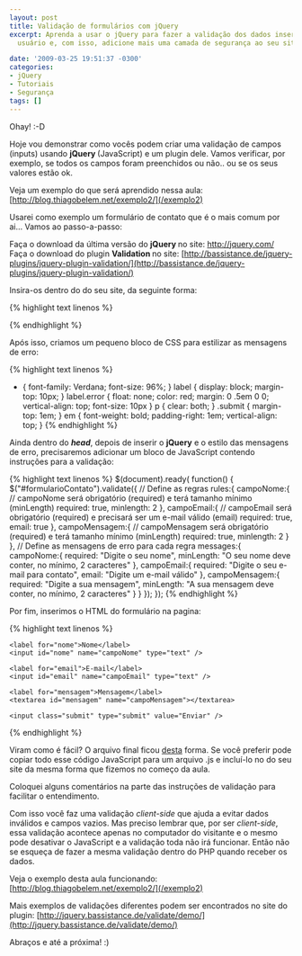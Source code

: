 ```yaml
---
layout: post
title: Validação de formulários com jQuery
excerpt: Aprenda a usar o jQuery para fazer a validação dos dados inseridos pelo seu
  usuário e, com isso, adicione mais uma camada de segurança ao seu site.

date: '2009-03-25 19:51:37 -0300'
categories:
- jQuery
- Tutoriais
- Segurança
tags: []
---
```

Ohay!  :-D

Hoje vou demonstrar como vocês podem criar uma validação de campos (inputs) usando <strong>jQuery </strong>(JavaScript) e um plugin dele. Vamos verificar, por exemplo, se todos os campos foram preenchidos ou não.. ou se os seus valores estão ok.

Veja um exemplo do que será aprendido nessa aula:
[http://blog.thiagobelem.net/exemplo2/](/exemplo2)

Usarei como exemplo um formulário de contato que é o mais comum por ai... Vamos ao passo-a-passo:

Faça o download da última versão do <strong>jQuery </strong>no site: <a href="http://jquery.com/" target="_blank">http://jquery.com/
</a>Faça o download do plugin <strong>Validation </strong>no site: [http://bassistance.de/jquery-plugins/jquery-plugin-validation/](http://bassistance.de/jquery-plugins/jquery-plugin-validation/)

Insira-os dentro do <head> do seu site, da seguinte forma:


{% highlight text linenos %}
<script src="jquery.js" type="text/javascript"></script>
 <script src="jquery.validate.js" type="text/javascript"></script>
{% endhighlight %}

Após isso, criamos um pequeno bloco de CSS para estilizar as mensagens de erro:


{% highlight text linenos %}
* { font-family: Verdana; font-size: 96%; }
label { display: block; margin-top: 10px; }
label.error { float: none; color: red; margin: 0 .5em 0 0; vertical-align: top; font-size: 10px }
p { clear: both; }
.submit { margin-top: 1em; }
em { font-weight: bold; padding-right: 1em; vertical-align: top; }
{% endhighlight %}

Ainda dentro do <em><strong>head</strong></em>, depois de inserir o <strong>jQuery</strong> e o estilo das mensagens de erro, precisaremos adicionar um bloco de JavaScript contendo instruções para a validação:


{% highlight text linenos %}
$(document).ready( function() {
	$("#formularioContato").validate({
		// Define as regras
		rules:{
			campoNome:{
				// campoNome será obrigatório (required) e terá tamanho mínimo (minLength)
				required: true, minlength: 2
			},
			campoEmail:{
				// campoEmail será obrigatório (required) e precisará ser um e-mail válido (email)
				required: true, email: true
			},
			campoMensagem:{
				// campoMensagem será obrigatório (required) e terá tamanho mínimo (minLength)
				required: true, minlength: 2
			}
		},
		// Define as mensagens de erro para cada regra
		messages:{
			campoNome:{
				required: "Digite o seu nome",
				minLength: "O seu nome deve conter, no mínimo, 2 caracteres"
			},
			campoEmail:{
				required: "Digite o seu e-mail para contato",
				email: "Digite um e-mail válido"
			},
			campoMensagem:{
				required: "Digite a sua mensagem",
				minLength: "A sua mensagem deve conter, no mínimo, 2 caracteres"
			}
		}
	});
});
{% endhighlight %}

Por fim, inserimos o HTML do formulário na pagina:


{% highlight text linenos %}
<form id="formularioContato" method="post">

	<label for="nome">Nome</label>
	<input id="nome" name="campoNome" type="text" />

	<label for="email">E-mail</label>
	<input id="email" name="campoEmail" type="text" />

	<label for="mensagem">Mensagem</label>
	<textarea id="mensagem" name="campoMensagem"></textarea>

	<input class="submit" type="submit" value="Enviar" />

</form>
{% endhighlight %}

Viram como é fácil? O arquivo final ficou [desta](/exemplo2) forma. Se você preferir pode copiar todo esse código JavaScript para um arquivo .js e incluí-lo no <head> do seu site da mesma forma que fizemos no começo da aula.

Coloquei alguns comentários na parte das instruções de validação para facilitar o entendimento.

Com isso você faz uma validação <em>client-side</em> que ajuda a evitar dados inválidos e campos vazios. Mas preciso lembrar que, por ser <em>client-side</em>, essa validação acontece apenas no computador do visitante e o mesmo pode desativar o JavaScript e a validação toda não irá funcionar. Então não se esqueça de fazer a mesma validação dentro do PHP quando receber os dados.

Veja o exemplo desta aula funcionando:
[http://blog.thiagobelem.net/exemplo2/](/exemplo2)

Mais exemplos de validações diferentes podem ser encontrados no site do plugin:
[http://jquery.bassistance.de/validate/demo/](http://jquery.bassistance.de/validate/demo/)

Abraços e até a próxima! :)

